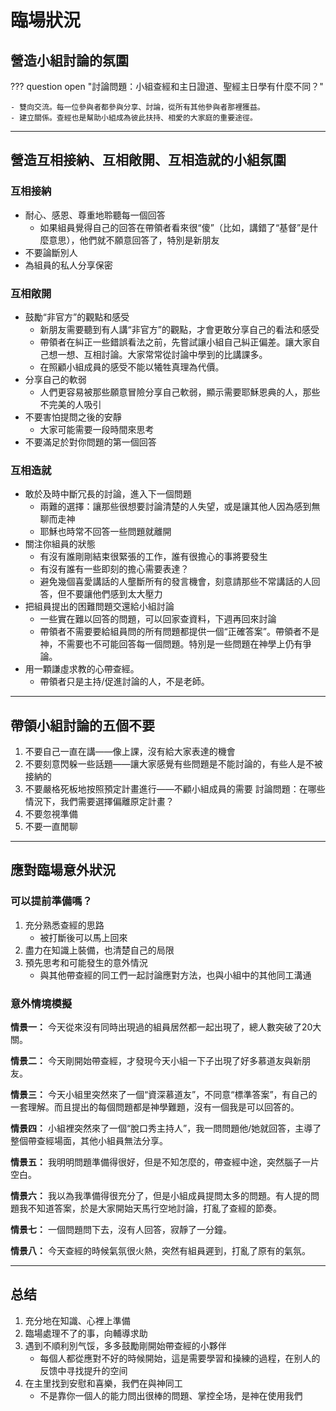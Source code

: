# 臨場狀況

## 營造小組討論的氛圍

??? question open "討論問題：小組查經和主日證道、聖經主日學有什麼不同？"

    - 雙向交流。每一位參與者都參與分享、討論，從所有其他參與者那裡獲益。
    - 建立關係。查經也是幫助小組成為彼此扶持、相愛的大家庭的重要途徑。

-----

## 營造互相接納、互相敞開、互相造就的小組氛圍

### 互相接納

- 耐心、感恩、尊重地聆聽每一個回答
    - 如果組員覺得自己的回答在帶領者看來很“傻”（比如，講錯了“基督”是什麼意思），他們就不願意回答了，特別是新朋友
- 不要論斷別人
- 為組員的私人分享保密

### 互相敞開

- 鼓勵“非官方”的觀點和感受
    - 新朋友需要聽到有人講“非官方”的觀點，才會更敢分享自己的看法和感受
    - 帶領者在糾正一些錯誤看法之前，先嘗試讓小組自己糾正偏差。讓大家自己想一想、互相討論。大家常常從討論中學到的比講課多。
    - 在照顧小組成員的感受不能以犧牲真理為代價。
- 分享自己的軟弱
    - 人們更容易被那些願意冒險分享自己軟弱，顯示需要耶穌恩典的人，那些不完美的人吸引
- 不要害怕提問之後的安靜
    - 大家可能需要一段時間來思考
- 不要滿足於對你問題的第一個回答

### 互相造就

- 敢於及時中斷冗長的討論，進入下一個問題
    - 兩難的選擇：讓那些很想要討論清楚的人失望，或是讓其他人因為感到無聊而走神
    - 耶穌也時常不回答一些問題就離開
- 關注你組員的狀態
    - 有沒有誰剛剛結束很緊張的工作，誰有很擔心的事將要發生
    - 有沒有誰有一些即刻的擔心需要表達？
    - 避免幾個喜愛講話的人壟斷所有的發言機會，刻意請那些不常講話的人回答，但不要讓他們感到太大壓力
- 把組員提出的困難問題交還給小組討論
    - 一些實在難以回答的問題，可以回家查資料，下週再回來討論
    - 帶領者不需要要給組員問的所有問題都提供一個“正確答案”。帶領者不是神，不需要也不可能回答每一個問題。特別是一些問題在神學上仍有爭論。
- 用一顆謙虛求教的心帶查經。
    - 帶領者只是主持/促進討論的人，不是老師。

-----

## 帶領小組討論的五個不要

1. 不要自己一直在講——像上課，沒有給大家表達的機會
2. 不要刻意閃躲一些話題——讓大家感覺有些問題是不能討論的，有些人是不被接納的
3. 不要嚴格死板地按照預定計畫進行——不顧小組成員的需要
討論問題：在哪些情況下，我們需要選擇偏離原定計畫？
4. 不要忽視準備
5. 不要一直閒聊

-----

## 應對臨場意外狀況

### 可以提前準備嗎？

1. 充分熟悉查經的思路
    - 被打斷後可以馬上回來
1. 盡力在知識上裝備，也清楚自己的局限
1. 預先思考和可能發生的意外情況
    - 與其他帶查經的同工們一起討論應對方法，也與小組中的其他同工溝通

### 意外情境模擬

**情景一：**
今天從來沒有同時出現過的組員居然都一起出現了，總人數突破了20大關。

**情景二：**
今天剛開始帶查經，才發現今天小組一下子出現了好多慕道友與新朋友。

**情景三：**
今天小組里突然來了一個“資深慕道友”，不同意“標準答案”，有自己的一套理解。而且提出的每個問題都是神學難題，沒有一個我是可以回答的。

**情景四：**
小組裡突然來了一個“脫口秀主持人”，我一問問題他/她就回答，主導了整個帶查經場面，其他小組員無法分享。

**情景五：**
我明明問題準備得很好，但是不知怎麼的，帶查經中途，突然腦子一片空白。

**情景六：**
我以為我準備得很充分了，但是小組成員提問太多的問題。有人提的問題我不知道答案，於是大家開始天馬行空地討論，打亂了查經的節奏。

**情景七：**
一個問題問下去，沒有人回答，寂靜了一分鐘。

**情景八：**
今天查經的時候氣氛很火熱，突然有組員遲到，打亂了原有的氣氛。

-----

## 总结

1. 充分地在知識、心裡上準備
1. 臨場處理不了的事，向輔導求助
1. 遇到不順利別气馁，多多鼓勵剛開始帶查經的小夥伴
    - 每個人都從應對不好的時候開始，這是需要學習和操練的過程，在别人的反馈中寻找提升的空间
1. 在主里找到安慰和喜樂，我們在與神同工
    - 不是靠你一個人的能力問出很棒的問題、掌控全场，是神在使用我們
